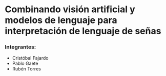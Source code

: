 # Combinando visión artificial y modelos de lenguaje para interpretación de lenguaje de señas

### Integrantes:

- Cristóbal Fajardo
- Pablo Gaete
- Rubén Torres

